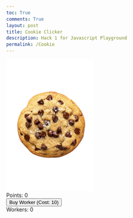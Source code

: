```yaml
---
toc: True
comments: True
layout: post
title: Cookie Clicker
description: Hack 1 for Javascript Playground
permalink: /Cookie
---
```


<html lang="en">
<head>
    <meta charset="UTF-8">
    <meta name="viewport" content="width=device-width, initial-scale=1.0">
    <title>Clicker Game</title>
    <link rel="stylesheet" href="style.css">
</head>
<body>
    <div id="game">
        <img id="cookie" src="images/cookie.png" alt="Cookie" />
        <div id="score">Points: 0</div>
        <button id="buyWorker">Buy Worker (Cost: 10)</button>
        <div id="workers">Workers: 0</div>
    </div>
    <audio id="clickSound" src="images/click.mp3"></audio>
    <script src="scripts.js"></script>
</body>
</html>


<script src="https://utteranc.es/client.js"
        repo="nighthawkcoders/zafeer_2025"
        issue-term="title"
        label="blogpost-comment"
        theme="github-light"
        crossorigin="anonymous"
        async>
</script>






